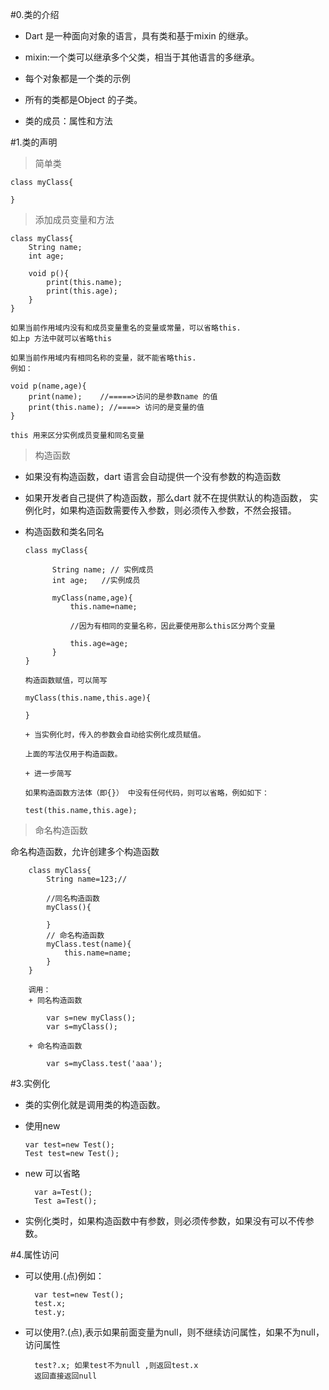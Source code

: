 #0.类的介绍

+ Dart 是一种面向对象的语言，具有类和基于mixin 的继承。

+ mixin:一个类可以继承多个父类，相当于其他语言的多继承。

+ 每个对象都是一个类的示例

+ 所有的类都是Object 的子类。

+ 类的成员：属性和方法
  
#1.类的声明

>简单类

    class myClass{

    }

>添加成员变量和方法

    class myClass{
        String name;
        int age;

        void p(){
            print(this.name);
            print(this.age);
        }
    }

    如果当前作用域内没有和成员变量重名的变量或常量，可以省略this.
    如上p 方法中就可以省略this

    如果当前作用域内有相同名称的变量，就不能省略this.
    例如：

    void p(name,age){
        print(name);    //=====>访问的是参数name 的值
        print(this.name); //====> 访问的是变量的值
    }

    this 用来区分实例成员变量和同名变量

>构造函数

+ 如果没有构造函数，dart 语言会自动提供一个没有参数的构造函数
+ 如果开发者自己提供了构造函数，那么dart 就不在提供默认的构造函数，
  实例化时，如果构造函数需要传入参数，则必须传入参数，不然会报错。

+ 构造函数和类名同名
  
      class myClass{
        
            String name; // 实例成员
            int age;   //实例成员

            myClass(name,age){
                this.name=name;  
                
                //因为有相同的变量名称，因此要使用那么this区分两个变量
                
                this.age=age;
            }
      }

      构造函数赋值，可以简写

      myClass(this.name,this.age){

      }
    
      + 当实例化时，传入的参数会自动给实例化成员赋值。

      上面的写法仅用于构造函数。

      + 进一步简写
      
      如果构造函数方法体（即{}） 中没有任何代码，则可以省略，例如如下：
      
      test(this.name,this.age);

>命名构造函数

命名构造函数，允许创建多个构造函数
    
        class myClass{
            String name=123;//

            //同名构造函数
            myClass(){

            }
            // 命名构造函数
            myClass.test(name){
                this.name=name;
            }
        }

        调用：
        + 同名构造函数

            var s=new myClass();
            var s=myClass();

        + 命名构造函数

            var s=myClass.test('aaa');

#3.实例化

+ 类的实例化就是调用类的构造函数。
+ 使用new 
    
      var test=new Test();
      Test test=new Test();

+ new 可以省略
  
        var a=Test();
        Test a=Test();
+ 实例化类时，如果构造函数中有参数，则必须传参数，如果没有可以不传参数。

#4.属性访问

+ 可以使用.(点)例如： 
  
        var test=new Test();
        test.x;
        test.y;

+ 可以使用?.(点),表示如果前面变量为null，则不继续访问属性，如果不为null，访问属性
    
        test?.x; 如果test不为null ,则返回test.x
        返回直接返回null